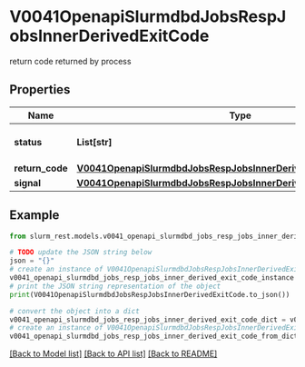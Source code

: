 # V0041OpenapiSlurmdbdJobsRespJobsInnerDerivedExitCode

return code returned by process

## Properties

Name | Type | Description | Notes
------------ | ------------- | ------------- | -------------
**status** | **List[str]** | Status given by return code | [optional] 
**return_code** | [**V0041OpenapiSlurmdbdJobsRespJobsInnerDerivedExitCodeReturnCode**](V0041OpenapiSlurmdbdJobsRespJobsInnerDerivedExitCodeReturnCode.md) |  | [optional] 
**signal** | [**V0041OpenapiSlurmdbdJobsRespJobsInnerDerivedExitCodeSignal**](V0041OpenapiSlurmdbdJobsRespJobsInnerDerivedExitCodeSignal.md) |  | [optional] 

## Example

```python
from slurm_rest.models.v0041_openapi_slurmdbd_jobs_resp_jobs_inner_derived_exit_code import V0041OpenapiSlurmdbdJobsRespJobsInnerDerivedExitCode

# TODO update the JSON string below
json = "{}"
# create an instance of V0041OpenapiSlurmdbdJobsRespJobsInnerDerivedExitCode from a JSON string
v0041_openapi_slurmdbd_jobs_resp_jobs_inner_derived_exit_code_instance = V0041OpenapiSlurmdbdJobsRespJobsInnerDerivedExitCode.from_json(json)
# print the JSON string representation of the object
print(V0041OpenapiSlurmdbdJobsRespJobsInnerDerivedExitCode.to_json())

# convert the object into a dict
v0041_openapi_slurmdbd_jobs_resp_jobs_inner_derived_exit_code_dict = v0041_openapi_slurmdbd_jobs_resp_jobs_inner_derived_exit_code_instance.to_dict()
# create an instance of V0041OpenapiSlurmdbdJobsRespJobsInnerDerivedExitCode from a dict
v0041_openapi_slurmdbd_jobs_resp_jobs_inner_derived_exit_code_from_dict = V0041OpenapiSlurmdbdJobsRespJobsInnerDerivedExitCode.from_dict(v0041_openapi_slurmdbd_jobs_resp_jobs_inner_derived_exit_code_dict)
```
[[Back to Model list]](../README.md#documentation-for-models) [[Back to API list]](../README.md#documentation-for-api-endpoints) [[Back to README]](../README.md)


